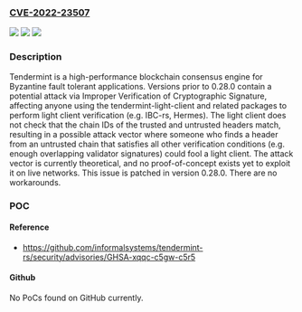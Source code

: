 ### [CVE-2022-23507](https://cve.mitre.org/cgi-bin/cvename.cgi?name=CVE-2022-23507)
![](https://img.shields.io/static/v1?label=Product&message=tendermint-rs&color=blue)
![](https://img.shields.io/static/v1?label=Version&message=0.28.0%20&color=brightgreen)
![](https://img.shields.io/static/v1?label=Vulnerability&message=CWE-347%3A%20Improper%20Verification%20of%20Cryptographic%20Signature&color=brightgreen)

### Description

Tendermint is a high-performance blockchain consensus engine for Byzantine fault tolerant applications. Versions prior to 0.28.0 contain a potential attack via Improper Verification of Cryptographic Signature, affecting anyone using the tendermint-light-client and related packages to perform light client verification (e.g. IBC-rs, Hermes). The light client does not check that the chain IDs of the trusted and untrusted headers match, resulting in a possible attack vector where someone who finds a header from an untrusted chain that satisfies all other verification conditions (e.g. enough overlapping validator signatures) could fool a light client. The attack vector is currently theoretical, and no proof-of-concept exists yet to exploit it on live networks. This issue is patched in version 0.28.0. There are no workarounds.

### POC

#### Reference
- https://github.com/informalsystems/tendermint-rs/security/advisories/GHSA-xqqc-c5gw-c5r5

#### Github
No PoCs found on GitHub currently.

